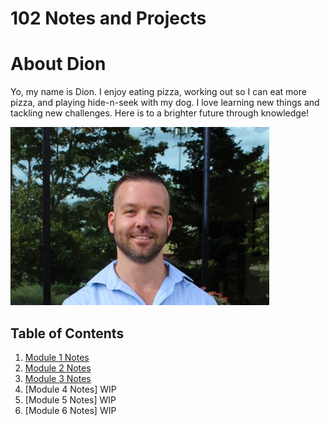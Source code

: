 # 102 Notes and Projects

# About Dion

Yo, my name is Dion. I enjoy eating pizza, working out so I can eat more pizza, and playing hide-n-seek with my dog. I love learning new things and tackling new challenges. Here is to a brighter future through knowledge! 

![Me](/Dion.png)

## Table of Contents

1. [Module 1 Notes](/Module1Notes.md) 
1. [Module 2 Notes](/Module-2-Notes.md)
1. [Module 3 Notes](/Module-3-Notes.md>)
1. [Module 4 Notes] WIP
1. [Module 5 Notes] WIP
1. [Module 6 Notes] WIP
